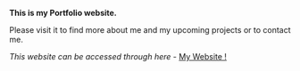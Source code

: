**This is my Portfolio website.** 

Please visit it to find more about me and my upcoming projects or to contact me.

*This website can be accessed through here* - [My Website !](https://ava68.github.io/mycv/)
